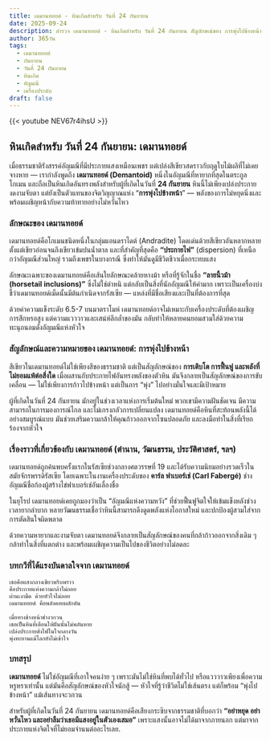```yaml
---
title: เดมานทอยด์ - หินเกิดสำหรับ วันที่ 24 กันยายน
date: 2025-09-24
description: สำรวจ เดมานทอยด์ - หินเกิดสำหรับ วันที่ 24 กันยายน สัญลักษณ์ของ การพุ่งไปข้างหน้า มาเรียนรู้ความหมายลึกซึ้งของหินพิเศษนี้
author: 365วัน
tags:
  - เดมานทอยด์
  - กันยายน
  - วันที่ 24 กันยายน
  - หินเกิด
  - อัญมณี
  - เครื่องประดับ
draft: false
---
```


{{< youtube NEV67r4ihsU >}}

## หินเกิดสำหรับ วันที่ 24 กันยายน: เดมานทอยด์

เมื่อธรรมชาติรังสรรค์อัญมณีที่มีประกายแสงเหมือนเพชร แต่เปล่งสีเขียวสดราวกับฤดูใบไม้ผลิที่ไม่เคยจางหาย — เรากำลังพูดถึง **เดมานทอยด์ (Demantoid)** หนึ่งในอัญมณีที่หายากที่สุดในตระกูลโกเมน และถือเป็นหินเกิดอันทรงพลังสำหรับผู้ที่เกิดในวันที่ **24 กันยายน** หินนี้ไม่เพียงเปล่งประกายงดงามจับตา แต่ยังเป็นตัวแทนของจิตวิญญาณแห่ง “**การพุ่งไปข้างหน้า**” — พลังของการไม่หยุดนิ่งและพร้อมเผชิญหน้ากับความท้าทายอย่างไม่หวั่นไหว

### ลักษณะของ เดมานทอยด์

เดมานทอยด์คือโกเมนชนิดหนึ่งในกลุ่มแอนดราไดต์ (Andradite) โดดเด่นด้วยสีเขียวอันหลากหลายตั้งแต่เขียวอ่อนจนถึงเขียวเข้มปนน้ำตาล และที่สำคัญที่สุดคือ **“ประกายไฟ”** (dispersion) ที่เหนือกว่าอัญมณีส่วนใหญ่ รวมถึงเพชรในบางกรณี ซึ่งทำให้มันดูมีชีวิตชีวาเมื่อกระทบแสง

ลักษณะเฉพาะของเดมานทอยด์คือเส้นใยลักษณะคล้ายหางม้า หรือที่รู้จักในชื่อ **“ลายนิ้วม้า (horsetail inclusions)”** ซึ่งไม่ใช่ตำหนิ แต่กลับเป็นสิ่งที่นักอัญมณีให้ค่ามาก เพราะเป็นเครื่องบ่งชี้ว่าเดมานทอยด์เม็ดนั้นมีต้นกำเนิดจากรัสเซีย — แหล่งที่มีชื่อเสียงและเป็นที่ต้องการที่สุด

ด้วยค่าความแข็งระดับ 6.5-7 บนมาตราโมห์ เดมานทอยด์อาจไม่เหมาะกับเครื่องประดับที่ต้องเผชิญการสึกหรอสูง แต่ความแวววาวและเสน่ห์ลึกล้ำของมัน กลับทำให้หลายคนยอมสวมใส่ด้วยความทะนุถนอมดั่งอัญมณีแห่งหัวใจ

### สัญลักษณ์และความหมายของ เดมานทอยด์: การพุ่งไปข้างหน้า

สีเขียวในเดมานทอยด์ไม่ใช่เพียงสีของธรรมชาติ แต่เป็นสัญลักษณ์ของ **การเติบโต การฟื้นฟู และพลังที่ไม่ยอมแพ้ต่อสิ่งใด** เมื่อผสานกับประกายไฟอันทรงพลังของตัวหิน มันจึงกลายเป็นสัญลักษณ์ของการขับเคลื่อน — ไม่ใช่เพียงการก้าวไปข้างหน้า แต่เป็นการ “พุ่ง” ไปอย่างมั่นใจและมีเป้าหมาย

ผู้ที่เกิดในวันที่ 24 กันยายน มักอยู่ในช่วงเวลาแห่งการเริ่มต้นใหม่ พวกเขามีความฝันชัดเจน มีความสามารถในการมองการณ์ไกล และไม่เกรงกลัวการเปลี่ยนแปลง เดมานทอยด์คือหินที่สะท้อนพลังนี้ได้อย่างสมบูรณ์แบบ มันช่วยเสริมความกล้าให้คุณก้าวออกจากโซนปลอดภัย และลงมือทำในสิ่งที่เรียกร้องจากหัวใจ

### เรื่องราวที่เกี่ยวข้องกับ เดมานทอยด์ (ตำนาน, วัฒนธรรม, ประวัติศาสตร์, ฯลฯ)

เดมานทอยด์ถูกค้นพบครั้งแรกในรัสเซียช่วงกลางศตวรรษที่ 19 และได้รับความนิยมอย่างรวดเร็วในสมัยจักรพรรดิรัสเซีย โดยเฉพาะในงานเครื่องประดับของ **คาร์ล ฟาเบอร์เช่ (Carl Fabergé)** ช่างอัญมณีชื่อก้องผู้สร้างไข่ฟาเบอร์เช่อันเลื่องชื่อ

ในยุโรป เดมานทอยด์เคยถูกมองว่าเป็น “อัญมณีแห่งความหวัง” ที่ช่วยฟื้นฟูจิตใจให้เข้มแข็งหลังช่วงเวลายากลำบาก หลายวัฒนธรรมเชื่อว่าหินนี้สามารถดึงดูดพลังแห่งโอกาสใหม่ และปกป้องผู้สวมใส่จากการตัดสินใจผิดพลาด

ด้วยความหายากและงามจับตา เดมานทอยด์จึงกลายเป็นสัญลักษณ์ของคนที่กล้าก้าวออกจากสิ่งเดิม ๆ กล้าทำในสิ่งที่แตกต่าง และพร้อมเผชิญความเป็นไปของชีวิตอย่างไม่ลดละ

### บทกวีที่ได้แรงบันดาลใจจาก เดมานทอยด์

```
เธอคือแสงกลางเขียวพริบพราว  
คือประกายแห่งความกล้าไม่ถอย  
ผ่านเงามืด ด้วยหัวใจไม่ลอย  
เดมานทอยด์ คือพลังคอยผลักดัน

เมื่อทางข้างหน้าช่างวกวน  
เธอเป็นหินที่เตือนให้ฝันนั้นไม่พลันหาย  
เปล่งประกายดั่งไฟในใจกลางวัน  
พุ่งทะยานแม้โลกยังไม่เข้าใจ
```

### บทสรุป

**เดมานทอยด์** ไม่ใช่อัญมณีที่เอาใจคนง่าย ๆ เพราะมันไม่ใช่หินที่พบได้ทั่วไป หรือแวววาวเพียงเพื่อความหรูหราเท่านั้น แต่มันคือสัญลักษณ์ของหัวใจนักสู้ — หัวใจที่รู้ว่าชีวิตไม่ใช่เส้นตรง แต่ก็พร้อม “พุ่งไปข้างหน้า” แม้เส้นทางจะวกวน

สำหรับผู้ที่เกิดในวันที่ 24 กันยายน เดมานทอยด์คือเสียงกระซิบจากธรรมชาติที่บอกว่า **“อย่าหยุด อย่าหวั่นไหว และอย่าลืมว่าเธอมีแสงอยู่ในตัวเองเสมอ”** เพราะแสงนั้นอาจไม่ได้มาจากภายนอก แต่มาจากประกายแห่งจิตใจที่ไม่ยอมจำนนต่ออะไรเลย.